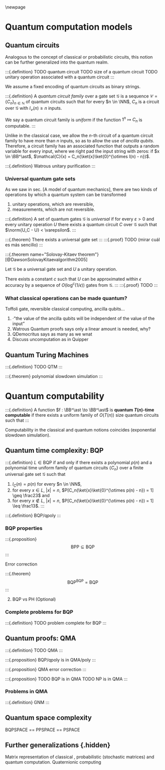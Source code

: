 \newpage
  
# Quantum computation models

## Quantum circuits

Analogous to the concept of classical or probabilistic circuits, this notion can be further generalized into the quantum realm.

:::{.definition}
TODO quantum circuit
TODO size of a quantum circuit
TODO unitary operation associated with a quantum circuit
:::


We assume a fixed encoding of quantum circuits as binary strings.

:::{.definition}
A *quantum circuit family* over a gate set $\mathcal{G}$ is a sequence $\mathcal{C} = \{C_n\}_{n \in \mathbb{N}}$ of quantum circuits such that for every $n \in \NN$, $C_n$ is a circuit over $\mathcal{G}$ with $l_{\mathcal{C}}(n) \geq n$ inputs.

We say a quantum circuit family is *uniform* if the function $1^n \mapsto C_n$ is computable.
:::

Unlike in the classical case, we allow the $n$-th circuit of a quantum circuit family to have more than $n$ inputs,
so as to allow the use of *ancilla qubits*. Therefore, a circuit family has an associated function that outputs a random variable for every input, where we right pad the input string with zeros:
if $x \in \BB^\ast$, $\mathcal{C}(x) = C_n(\ket{x}\ket{0}^{\otimes l(n) - n})$.


:::{.definition}
Watrous unitary purification
:::

### Universal quantum gate sets

As we saw in sec. [A model of quantum mechanics], there are two kinds of operations by which a quantum system can be transformed

1. unitary operations, which are reversible,
2. measurements, which are not reversible.

:::{.definition}
A set of quantum gates $\mathcal{G}$ is *universal* if for every $\varepsilon > 0$ and every unitary operation $U$ there exists a quantum circuit $C$ over $\mathcal{G}$ such that $\norm{U_C - U} < \varepsilon$.
:::

:::{.theorem}
There exists a universal gate set
:::
:::{.proof}
TODO (mirar cuál es más sencillo)
:::

:::{.theorem name="Solovay-Kitaev theorem"} 
[@DawsonSolovayKitaevalgorithm2005]

Let $\mathcal{G}$ be a universal gate set and $U$ a unitary operation.

There exists a constant $c$ such that $U$ can be approximated within $\epsilon$ accuracy by a sequence of $O(\log^c(1/\epsilon))$ gates from $\mathcal{G}$.
:::
:::{.proof}
TODO
:::

### What classical operations can be made quantum?

Toffoli gate, reversible classical computing, ancilla qubits...

1. ·”the value of the ancilla qubits will be independent of the value of the input”
2. Watrous Quantum proofs says only a linear amount is needed, why?
3. QDemocritus says as many as we wnat
3. Discuss uncomputation as in Quipper


## Quantum Turing Machines

:::{.definition}
TODO QTM
:::

:::{.theorem}
polynomial slowdown simulation
:::




# Quantum computability

:::{.definition}
A function $f : \BB^\ast \to \BB^\ast$ is **quantum $T(n)$-time computable** if there exists a uniform family of $O(T(n))$ size quantum circuits such that 
:::

Computability in the classical and quantum notions coincides (exponential slowdown simulation).

## Quantum time complexity: BQP

:::{.definition}
$L \in \mathsf{BQP}$ if and only if there exists 
a polynomial $p(n)$ and 
a polynomial time uniform family of quantum circuits $\{C_n\}$ over a finite universal gate set $\mathcal{G}$ such that 

1. $l_C(n) = p(n)$ for every $n \in \NN$,
2. for every $x \in L$, $|x| = n$, $P[C_n(\ket{x}\ket{0}^{\otimes p(n) - n}) = 1] \geq \frac23$ and
3. for every $x \notin L$, $|x| = n$, $P[C_n(\ket{x}\ket{0}^{\otimes p(n) - n}) = 1] \leq \frac13$.
:::

:::{.definition}
BQP/qpoly
:::

### BQP properties

:::{.proposition}
$$\mathsf{BPP} \subseteq \mathsf{BQP}$$
:::

Error correction

:::{.theorem}
$$\mathsf{BQP}^\mathsf{BQP} = \mathsf{BQP}$$
:::


2. BQP vs PH (Optional)
### Complete problems for BQP

:::{.definition}
TODO problem complete for BQP
:::


## Quantum proofs: QMA

:::{.definition}
TODO QMA
:::

:::{.proposition}
BQP/qpoly is in QMA/poly 
:::

:::{.proposition}
QMA error correction
:::

:::{.proposition}
TODO BQP is in QMA
TODO NP is in QMA
:::

  
### Problems in QMA

:::{.definition}
GNM
:::

## Quantum space complexity

BQPSPACE == PPSPACE == PSPACE


## Further generalizations {.hidden}

Matrix representation of classical , probabilistic (stochastic matrices) and quantum computation.
Quaternionic computing
